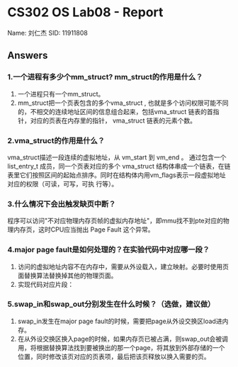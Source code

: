 # CS302 OS Lab08 - Report

Name: 刘仁杰
SID: 11911808

## Answers

### 1.**一个进程有多少个mm_struct? mm_struct的作用是什么？**

1. 一个进程只有一个mm_struct。
1. mm_struct把一个页表包含的多个vma_struct , 也就是多个访问权限可能不同的，不相交的连续地址区间的信息组合起来，包括vma_struct 链表的首指针，对应的页表在内存里的指针， vma_struct 链表的元素个数。

### 2.**vma_struct的作用是什么？**

vma_struct描述一段连续的虚拟地址，从 vm_start 到 vm_end 。 通过包含一个 list_entry_t 成员，同一个页表对应的多个 vma_struct 结构体串成一个链表，在链表里它们按照区间的起始点排序。同时在结构体内用vm_flags表示一段虚拟地址对应的权限（可读，可写，可执 行等）。

### 3.什么情况下会出触发缺页中断？

程序可以访问"不对应物理内存页帧的虚拟内存地址"，即mmu找不到pte对应的物理内存页，这时CPU应当抛出 Page Fault 这个异常。

### 4.major page fault是如何处理的？在实验代码中对应哪一段？

1. 访问的虚拟地址内容不在内存中，需要从外设载入，建立映射。必要时使用页面替换算法替换掉其他的物理页面。
2. 实现代码对应片段：



### 5.swap_in和swap_out分别发生在什么时候？（选做，建议做）

1. swap_in发生在major page fault的时候，需要把page从外设交换区load进内存。
2. 在从外设交换区换入page的时候，如果内存页已被占满，则swap_out会被调用，将根据替换算法找到要被换出的那一个page，将其放到外部存储的一个位置，同时修改该页对应的页表项，最后把该页释放以换入需要的页。
